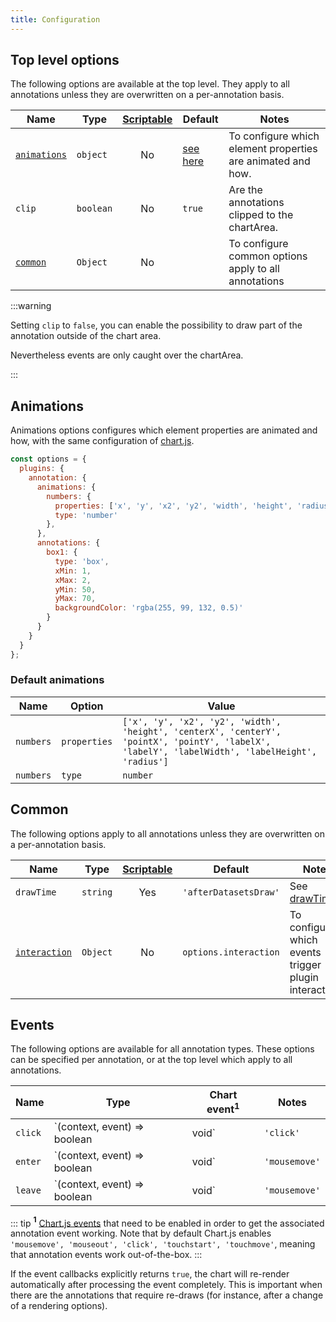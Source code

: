 ```yaml
---
title: Configuration
---
```


## Top level options

The following options are available at the top level. They apply to all annotations unless they are overwritten on a per-annotation basis.

| Name | Type | [Scriptable](options#scriptable-options) | Default | Notes
| ---- | ---- | :----: | ---- | ----
| [`animations`](#animations) | `object` | No | [see here](#default-animations) | To configure which element properties are animated and how.
| `clip` | `boolean` | No | `true` | Are the annotations clipped to the chartArea.
| [`common`](#common) | `Object` | No | | To configure common options apply to all annotations

:::warning

Setting `clip` to `false`, you can enable the possibility to draw part of the annotation outside of the chart area.

Nevertheless events are only caught over the chartArea.

:::

## Animations

Animations options configures which element properties are animated and how, with the same configuration of [chart.js](https://www.chartjs.org/docs/latest/configuration/animations.html#animations-2). 

```javascript
const options = {
  plugins: {
    annotation: {
      animations: {
        numbers: {
          properties: ['x', 'y', 'x2', 'y2', 'width', 'height', 'radius'],
          type: 'number'
        },
      },
      annotations: {
        box1: {
          type: 'box',
          xMin: 1,
          xMax: 2,
          yMin: 50,
          yMax: 70,
          backgroundColor: 'rgba(255, 99, 132, 0.5)'
        }
      }
    }
  }
};
```

### Default animations

| Name | Option | Value
| ---- | ---- | ----
| `numbers` | `properties` | `['x', 'y', 'x2', 'y2', 'width', 'height', 'centerX', 'centerY', 'pointX', 'pointY', 'labelX', 'labelY', 'labelWidth', 'labelHeight', 'radius']`
| `numbers` | `type` | `number`

## Common

The following options apply to all annotations unless they are overwritten on a per-annotation basis.

| Name | Type | [Scriptable](options#scriptable-options) | Default | Notes
| ---- | ---- | :----: | ---- | ----
| `drawTime` | `string` | Yes | `'afterDatasetsDraw'` | See [drawTime](options#draw-time).
| [`interaction`](options#interaction) | `Object` | No | `options.interaction` | To configure which events trigger plugin interactions

## Events

The following options are available for all annotation types. These options can be specified per annotation, or at the top level which apply to all annotations.

| Name | Type | Chart event<sup>1</sup> | Notes
| ---- | ---- | ---- | ----
| `click` | `(context, event) => boolean | void` | `'click'` | Called when a single click occurs on the annotation.
| `enter` | `(context, event) => boolean | void` | `'mousemove'` | Called when the mouse enters the annotation.
| `leave` | `(context, event) => boolean | void` | `'mousemove'` | Called when the mouse leaves the annotation.

::: tip
**<sup>1</sup>** [Chart.js events](https://www.chartjs.org/docs/latest/configuration/interactions.html#events) that need to be enabled in order to get the associated annotation event working. Note that by default Chart.js enables `'mousemove', 'mouseout', 'click', 'touchstart', 'touchmove'`, meaning that annotation events work out-of-the-box.
:::

If the event callbacks explicitly returns `true`, the chart will re-render automatically after processing the event completely. This is important when there are the annotations that require re-draws (for instance, after a change of a rendering options).
